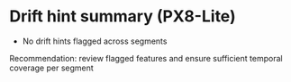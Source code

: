 # Drift hint summary (PX8-Lite)

- No drift hints flagged across segments

Recommendation: review flagged features and ensure sufficient temporal coverage per segment